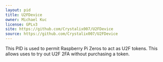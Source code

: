 ```yaml
---
layout: pid
title: U2FDevice
owner: Michael Kuc
license: GPLv3
site: https://github.com/Crystalix007/U2FDevice
source: https://github.com/Crystalix007/U2FDevice
---
```

This PID is used to permit Raspberry Pi Zeros to act as U2F tokens. This allows uses to try out U2F 2FA without purchasing a token.
